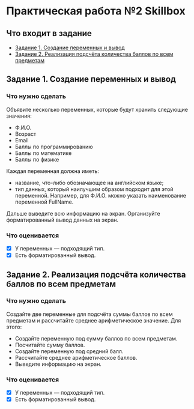 # Практическая работа №2 Skillbox
## Что входит в задание
* [Задание 1. Создание переменных и вывод ](https://github.com/QuiShimo/sb-homework02/edit/master/README.md#задание-1-создание-переменных-и-вывод)
* [Задание 2. Реализация подсчёта количества баллов по всем предметам](https://github.com/QuiShimo/sb-homework02/blob/master)

## Задание 1. Создание переменных и вывод 

### Что нужно сделать
Объявите несколько переменных, которые будут хранить следующие значения:
* Ф.И.О.
* Возраст
* Email
* Баллы по программированию
* Баллы по математике
* Баллы по физике
 
Каждая переменная должна иметь:
* название, что-либо обозначающее на английском языке;
* тип данных, который наилучшим образом подходит для этой переменной. Например, для Ф.И.О. можно указать наименование переменной FullName. 

Дальше выведите всю информацию на экран. Организуйте форматированный вывод данных на экран.  

### Что оценивается
- [x] У переменных — подходящий тип.
- [x] Есть форматированный вывод.

## Задание 2. Реализация подсчёта количества баллов по всем предметам

### Что нужно сделать
Cоздайте две переменные для подсчёта суммы баллов по всем предметам и рассчитайте среднее арифметическое значение. Для этого:
* Создайте переменную под сумму баллов по всем предметам.
* Посчитайте сумму баллов.
* Создайте переменную под средний балл.
* Рассчитайте среднее арифметическое баллов.
* Выведите информацию на экран.
 
### Что оценивается
- [x] У переменных — подходящий тип.
- [x] Есть форматированный вывод.
